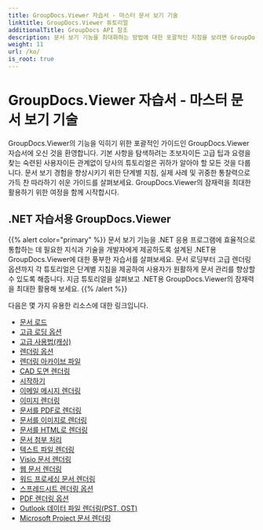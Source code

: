 ```yaml
---
title: GroupDocs.Viewer 자습서 - 마스터 문서 보기 기술
linktitle: GroupDocs.Viewer 튜토리얼
additionalTitle: GroupDocs API 참조
description: 문서 보기 기능을 최대화하는 방법에 대한 포괄적인 지침을 보려면 GroupDocs.Viewer 자습서를 살펴보세요. 오늘 그 잠재력을 최대한 발휘해보세요!
weight: 11
url: /ko/
is_root: true
---
```


# GroupDocs.Viewer 자습서 - 마스터 문서 보기 기술


GroupDocs.Viewer의 기능을 익히기 위한 포괄적인 가이드인 GroupDocs.Viewer 자습서에 오신 것을 환영합니다. 기본 사항을 탐색하려는 초보자이든 고급 팁과 요령을 찾는 숙련된 사용자이든 관계없이 당사의 튜토리얼은 귀하가 알아야 할 모든 것을 다룹니다. 문서 보기 경험을 향상시키기 위한 단계별 지침, 실제 사례 및 귀중한 통찰력으로 가득 찬 따라하기 쉬운 가이드를 살펴보세요. GroupDocs.Viewer의 잠재력을 최대한 활용하기 위한 여정을 함께 시작합시다.

## .NET 자습서용 GroupDocs.Viewer
{{% alert color="primary" %}}
문서 보기 기능을 .NET 응용 프로그램에 효율적으로 통합하는 데 필요한 지식과 기술을 개발자에게 제공하도록 설계된 .NET용 GroupDocs.Viewer에 대한 풍부한 자습서를 살펴보세요. 문서 로딩부터 고급 렌더링 옵션까지 각 튜토리얼은 단계별 지침을 제공하여 사용자가 원활하게 문서 관리를 향상할 수 있도록 해줍니다. 지금 튜토리얼을 살펴보고 .NET용 GroupDocs.Viewer의 잠재력을 최대한 활용해 보세요.
{{% /alert %}}

다음은 몇 가지 유용한 리소스에 대한 링크입니다.
 
- [문서 로드](./net/loading-documents/)
- [고급 로딩 옵션](./net/advanced-loading/)
- [고급 사용법(캐싱)](./net/advanced-usage-caching/)
- [렌더링 옵션](./net/rendering-options/)
- [렌더링 아카이브 파일](./net/rendering-archive-files/)
- [CAD 도면 렌더링](./net/rendering-cad-drawings/)
- [시작하기](./net/getting-started/)
- [이메일 메시지 렌더링](./net/rendering-email-messages/)
- [이미지 렌더링](./net/image-rendering/)
- [문서를 PDF로 렌더링](./net/rendering-documents-pdf/)
- [문서를 이미지로 렌더링](./net/rendering-documents-images/)
- [문서를 HTML로 렌더링](./net/rendering-documents-html/)
- [문서 첨부 처리](./net/processing-document-attachments/)
- [텍스트 파일 렌더링](./net/rendering-text-files/)
- [Visio 문서 렌더링](./net/rendering-visio-documents/)
- [웹 문서 렌더링](./net/rendering-web-documents/)
- [워드 프로세싱 문서 렌더링](./net/rendering-word-processing-documents/)
- [스프레드시트 렌더링 옵션](./net/spreadsheet-rendering-options/)
- [PDF 렌더링 옵션](./net/pdf-rendering-options/)
- [Outlook 데이터 파일 렌더링(PST, OST)](./net/rendering-outlook-data-files/)
- [Microsoft Project 문서 렌더링](./net/rendering-ms-project-documents/)
